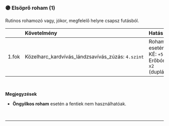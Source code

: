 ### 🟣 Elsöprő roham (1)
Rutinos rohamozó vagy, jókor, megfelelő helyre csapsz futásból.

|       | Követelmény                                                  | Hatás                                                                      |
| :---- | :----------------------------------------------------------- | :------------------------------------------------------------------------- |
| 1.fok | Közelharc_kardvívás_lándzsavívás_zúzás:&nbsp;`4.szint`<br /> | Roham esetén: <br />KÉ:&nbsp;`+5`<br />Erőbónusz: `x2`  (duplázódik)<br /> |

<br />

**Megjegyzések**

- **Öngyilkos roham** esetén a fentiek nem használhatóak.

<br />

---
